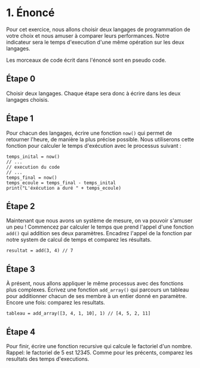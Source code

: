 # 1. Énoncé

Pour cet exercice, nous allons choisir deux langages de programmation de votre choix et nous amuser à comparer leurs performances. Notre indicateur sera le temps d'execution d'une même opération sur les deux langages.

Les morceaux de code écrit dans l'énoncé sont en pseudo code.

## Étape 0

Choisir deux langages.
Chaque étape sera donc à écrire dans les deux langages choisis.

## Étape 1

Pour chacun des langages, écrire une fonction `now()` qui permet de retourner l'heure, de manière la plus précise possible.
Nous utiliserons cette fonction pour calculer le temps d'exécution avec le processus suivant :

```
temps_inital = now()
// ...
// execution du code
// ...
temps_final = now()
temps_ecoule = temps_final - temps_inital
print("L'éxécution a duré " + temps_ecoule)
```

## Étape 2

Maintenant que nous avons un système de mesure, on va pouvoir s'amuser un peu !
Commencez par calculer le temps que prend l'appel d'une fonction `add()` qui addition ses deux paramètres. Encadrez l'appel de la fonction par notre system de calcul de temps et comparez les résultats.

```
resultat = add(3, 4) // 7

```

## Étape 3

À présent, nous allons appliquer le même processus avec des fonctions plus complexes. Écrivez une fonction `add_array()` qui parcours un tableau pour additionner chacun de ses membre à un entier donné en paramètre. Encore une fois: comparez les resultats.

```
tableau = add_array([3, 4, 1, 10], 1) // [4, 5, 2, 11]

```

## Étape 4

Pour finir, écrire une fonction recursive qui calcule le factoriel d'un nombre.
Rappel: le factoriel de 5 est 1*2*3*4*5.
Comme pour les précents, comparez les resultats des temps d'executions.